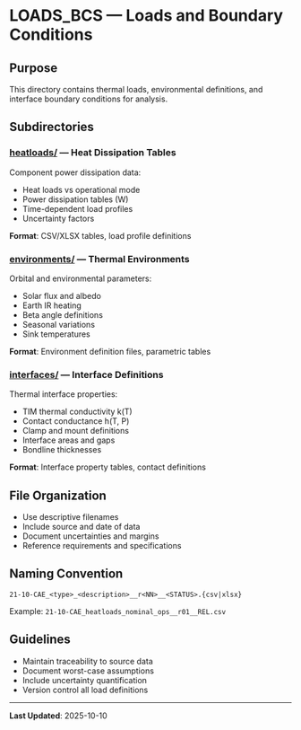 # LOADS_BCS — Loads and Boundary Conditions

## Purpose
This directory contains thermal loads, environmental definitions, and interface boundary conditions for analysis.

## Subdirectories

### [heatloads/](heatloads/) — Heat Dissipation Tables
Component power dissipation data:
- Heat loads vs operational mode
- Power dissipation tables (W)
- Time-dependent load profiles
- Uncertainty factors

**Format**: CSV/XLSX tables, load profile definitions

### [environments/](environments/) — Thermal Environments
Orbital and environmental parameters:
- Solar flux and albedo
- Earth IR heating
- Beta angle definitions
- Seasonal variations
- Sink temperatures

**Format**: Environment definition files, parametric tables

### [interfaces/](interfaces/) — Interface Definitions
Thermal interface properties:
- TIM thermal conductivity k(T)
- Contact conductance h(T, P)
- Clamp and mount definitions
- Interface areas and gaps
- Bondline thicknesses

**Format**: Interface property tables, contact definitions

## File Organization
- Use descriptive filenames
- Include source and date of data
- Document uncertainties and margins
- Reference requirements and specifications

## Naming Convention
```
21-10-CAE_<type>_<description>__r<NN>__<STATUS>.{csv|xlsx}
```

Example: `21-10-CAE_heatloads_nominal_ops__r01__REL.csv`

## Guidelines
- Maintain traceability to source data
- Document worst-case assumptions
- Include uncertainty quantification
- Version control all load definitions

---

**Last Updated**: 2025-10-10
